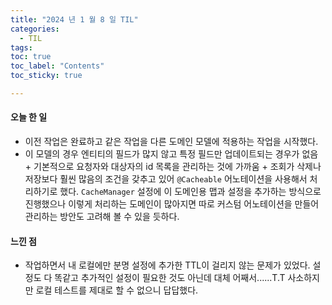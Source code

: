 ```yaml
---
title: "2024 년 1 월 8 일 TIL"
categories:
  - TIL
tags:
toc: true
toc_label: "Contents"
toc_sticky: true

---
```


#### 오늘 한 일

* 이전 작업은 완료하고 같은 작업을 다른 도메인 모델에 적용하는 작업을 시작했다.
* 이 모델의 경우 엔티티의 필드가 많지 않고 특정 필드만 업데이트되는 경우가 없음 + 기본적으로 요청자와 대상자의 id 목록을 관리하는 것에 가까움 + 조회가 삭제나 저장보다 훨씬 많음의 조건을 갖추고 있어  `@Cacheable` 어노테이션을 사용해서 처리하기로 했다. `CacheManager` 설정에 이 도메인용 맵과 설정을 추가하는 방식으로 진행했으나 이렇게 처리하는 도메인이 많아지면 따로 커스텀 어노테이션을 만들어 관리하는 방안도 고려해 볼 수 있을 듯하다. 



#### 느낀 점

* 작업하면서 내 로컬에만 분명 설정에 추가한 TTL이 걸리지 않는 문제가 있었다. 설정도 다 똑같고 추가적인 설정이 필요한 것도 아닌데 대체 어째서......T.T  사소하지만 로컬 테스트를 제대로 할 수 없으니 답답했다. 